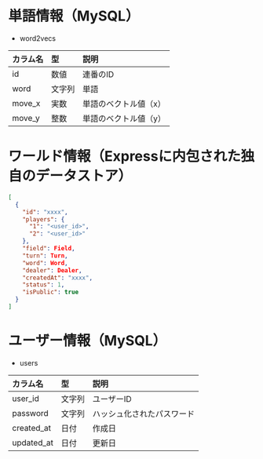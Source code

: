 # 単語情報（MySQL）

- word2vecs

|カラム名|型|説明|
|:--|:--|:--|
|id|数値|連番のID|
|word|文字列|単語|
|move_x|実数|単語のベクトル値（x）|
|move_y|整数|単語のベクトル値（y）|

# ワールド情報（Expressに内包された独自のデータストア）

```json
[
  {
    "id": "xxxx",
    "players": {
      "1": "<user_id>",
      "2": "<user_id>"
    },
    "field": Field,
    "turn": Turn,
    "word": Word,
    "dealer": Dealer,
    "createdAt": "xxxx",
    "status": 1,
    "isPublic": true
  }
]
```

# ユーザー情報（MySQL）

- users

|カラム名|型|説明|
|:--|:--|:--|
|user_id|文字列|ユーザーID|
|password|文字列|ハッシュ化されたパスワード|
|created_at|日付|作成日|
|updated_at|日付|更新日|
